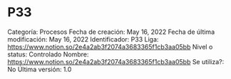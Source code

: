 # P33

Categoría: Procesos
Fecha de creación: May 16, 2022
Fecha de última modificación: May 16, 2022
Identificador: P33
Liga: https://www.notion.so/2e4a2ab3f2074a3683365f1cb3aa05bb 
Nivel o status: Controlado
Nombre: https://www.notion.so/2e4a2ab3f2074a3683365f1cb3aa05bb 
Se utiliza?: No
Última versión: 1.0